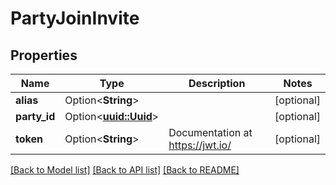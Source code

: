 # PartyJoinInvite

## Properties

Name | Type | Description | Notes
------------ | ------------- | ------------- | -------------
**alias** | Option<**String**> |  | [optional]
**party_id** | Option<[**uuid::Uuid**](uuid::Uuid.md)> |  | [optional]
**token** | Option<**String**> | Documentation at https://jwt.io/ | [optional]

[[Back to Model list]](../README.md#documentation-for-models) [[Back to API list]](../README.md#documentation-for-api-endpoints) [[Back to README]](../README.md)


